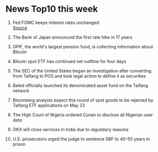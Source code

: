 # News Top10 this week

1. Fed FOMC keeps interest rates unchanged
<br>[Source](https://www.federalreserve.gov/monetarypolicy/fomccalendars.htm)

2. The Bank of Japan announced the first rate hike in 17 years

3. GPIF, the world's largest pension fund, is collecting information about Bitcoin 

4. Bitcoin spot ETF has continued net outflow for four days

5. The SEC of the United States began an investigation after converting from Taifang to POS and took legal action to define it as securities

6. Beled officially launched its denominated asset fund on the Taifang network

7. Bloomberg analysts expect this round of spot goods to be rejected by Taifang ETF applications on May 23

8. The High Court of Nigeria ordered Cunan to disclose all Nigerian user data

9. OKX will close services in India due to regulatory reasons

10. U.S. prosecutors urged the judge to sentence SBF to 40–50 years in prison


